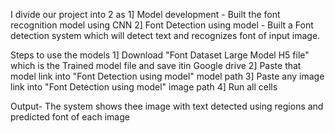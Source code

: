 I divide our project into 2 as
1] Model development - 
    Built the font recognition model using CNN
2] Font Detection using model - 
    Built a Font detection system which will detect text and recognizes font of input image.

Steps to use the models
1] Download "Font Dataset Large Model H5 file" which is the Trained model file and save itin Google drive
2] Paste that model link into "Font Detection using model" model path
3] Paste any image link into "Font Detection using model" image path
4] Run all cells

Output- 
The system shows thee image with text detected using regions and predicted font of each image
